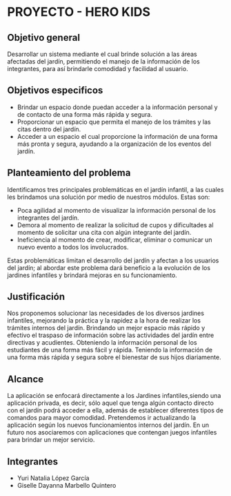 # PROYECTO - HERO KIDS
## Objetivo general
Desarrollar un sistema mediante el cual brinde solución a las áreas afectadas del jardín, permitiendo el manejo de la información de los integrantes, para así brindarle comodidad y facilidad al usuario.
## Objetivos especificos
- Brindar un espacio donde puedan acceder a la información personal y de contacto de una forma más rápida y segura.
- Proporcionar un espacio que permita el manejo de los trámites y las citas dentro del jardín.
- Acceder a un espacio el cual proporcione la información de una forma más pronta y segura, ayudando a la organización de los eventos del jardín.
## Planteamiento del problema
Identificamos tres principales problemáticas en el jardín infantil, a las cuales les brindamos una solución por medio de nuestros módulos. Estas son:
- Poca agilidad al momento de visualizar la información personal de los integrantes del jardín.
- Demora al momento de realizar la solicitud de cupos y dificultades al momento de solicitar una cita con algún integrante del jardín. 
- Ineficiencia al momento de crear, modificar, eliminar o comunicar un nuevo evento a todos los involucrados.

Estas problemáticas limitan el desarrollo del jardín y afectan a los usuarios del jardín; al abordar este problema dará beneficio a la evolución de los jardines infantiles y brindará mejoras en su funcionamiento.
## Justificación
Nos proponemos solucionar las necesidades de los diversos jardines infantiles, mejorando la práctica y la rapidez a la
hora de realizar los trámites internos del jardín. Brindando un mejor espacio más rápido y efectivo el traspaso de 
información sobre las actividades del jardín entre directivas y acudientes. Obteniendo la información personal de los 
estudiantes de una forma más fácil y rápida. Teniendo la información de una forma más rápida y segura sobre el bienestar 
de sus hijos diariamente. 
## Alcance
La aplicación se enfocará directamente a los Jardines infantiles,siendo una aplicación privada, es decir, sólo aquel que
tenga algún contacto directo con el jardín podrá acceder a ella, además de  establecer diferentes tipos de comandos para 
mayor comodidad. Pretendemos ir actualizando la aplicación según los nuevos funcionamientos internos del jardín. En un 
futuro nos asociaremos con aplicaciones que contengan juegos infantiles para brindar un mejor servicio.
## Integrantes 
- Yuri Natalia López García
- Giselle Dayanna Marbello Quintero 
